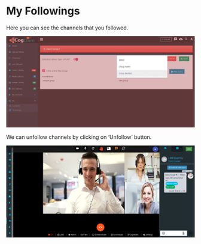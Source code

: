 # My Followings

Here you can see the channels that you followed.

![](../.gitbook/assets/image%20%2843%29.png)

We can unfollow channels by clicking on ‘Unfollow’ button.

![](../.gitbook/assets/image%20%28196%29.png)



